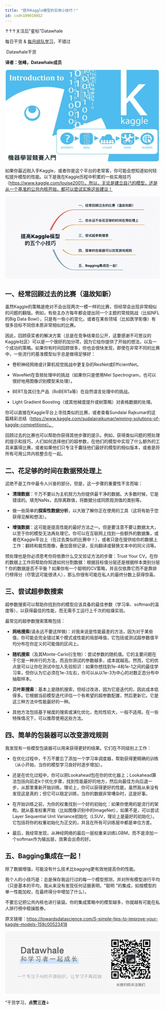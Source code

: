 ```yaml
---
title: "提升Kaggle模型的实用小技巧！"
id: csdn109019852
---
```


↑↑↑关注后"星标"Datawhale

每日干货 & [每月组队学习](https://mp.weixin.qq.com/mp/appmsgalbum?__biz=MzIyNjM2MzQyNg%3D%3D&action=getalbum&album_id=1338040906536108033#wechat_redirect)，不错过

 Datawhale干货 

**译者：张峰，Datawhale成员**

![](../img/1eea7780fe31b43371f220744a23e86e.png)

如果你最近刚入手Kaggle，或者你是这个平台的老常客，你可能会想知道如何轻松提升模型的性能。以下是我在Kaggle历程中积累的一些实用技巧（https://www.kaggle.com/louise2001）。所以，无论是建立自己的模型，还是从一个基准的公共内核开始，都可以尝试实施这些建议！

![](../img/79c714fef70a6db07f2c8b8ee4b58a96.png)

## 一、经常回顾过去的比赛（温故知新）

虽然Kaggle的策略是绝对不会出现两次一模一样的比赛，但经常会出现非常相似的问题的翻版。例如，有些主办方每年都会提出同一个主题的常规挑战（比如NFL的Big Data Bowl），只是有一些小的变化，或者在某些领域（比如医学影像）有很多目标不同但本质非常相似的比赛。

因此，回顾获奖者的解决方案（总是在竞争结束后公开，这要感谢不可思议的Kaggle社区）可以是一个很好的加分项，因为它给你提供了开始的想法，以及一个成功的策略。如果你有时间回顾很多，你也会很快发现，即使在非常不同的比赛中，一些流行的基准模型似乎总是做得足够好：

*   卷积神经网络或计算机视觉挑战中更复杂的ResNet或EfficientNet。

*   WaveNet在音频处理中的挑战（如果你只是使用Mel Spectrogram，也可以很好地用图像识别模型来处理）。

*   BERT及其衍生产品（RoBERTa等）在自然语言处理中的挑战。

*   Light Gradient Boosting（或其他梯度提升或树策略）对表格数据的处理。

你可以直接在Kaggle平台上寻找类似的比赛，或者查看Sundalai Rajkumar的这篇精彩总结（https://www.kaggle.com/sudalairajkumar/winning-solutions-of-kaggle-competitions）。

回顾过去的比赛也可以帮助你获得其他步骤的提示。例如，获得类似问题的预处理的提示和技巧，人们如何选择他们的超参数，在他们的模型中实现了什么额外的工具来赢得比赛，或者如果他们只专注于囊括他们最好的模型的相似版本，或者是将所有可用公共内核整合在一起。

## 二、花足够的时间在数据预处理上

这绝不是工作中最令人兴奋的部分。但是，这一步骤的重要性不言而喻：

*   **清理数据**：千万不要以为主机努力为你提供最干净的数据。大多数时候，它是错误的。填充NaNs，去除离群值，将数据分成同质观测值的类别等。

*   做一些简单的**探索性数据分析**，以大致了解你正在使用的工具（这将有助于您获得见解和想法）。

*   **增强数据**：这可能是提高性能的最好方法之一。但是要注意不要让数据太大，以至于你的模型无法再处理它。你可以在互联网上找到一些额外的数据集，或者在Kaggle平台上（在过去类似的比赛中！），或者只是在提供给你的数据上工作：翻转和裁剪图像，叠加音频记录，反向翻译或替换文本中的同义词等。

预处理也是你必须思考你将依靠什么交叉验证方法的步骤：Trust Your CV。在你的数据上工作将帮助你知道如何分割数据：根据目标值分层还是根据样本类别分层 ? 你的数据是否不平衡 ? 如果你有一个聪明的CV策略，并且仅依靠它而不是靠排行榜得分（尽管这可能很诱人），那么你很有可能在私人的最终分数上获得惊喜。

## 三、尝试超参数搜索

超参数搜索可以帮助你找到你的模型应该具备的最佳参数（学习率、softmax的温度等），以获得最佳的性能，而无需手工运行上千次的枯燥实验。

最常见的超参数搜索策略包括：

*   **网格搜索**(请永远不要这样做)：对我来说是性能最差的方法，因为对于某些值，你可能会完全错过某个模式或性能的局部峰值，它包括或测试超参数值平均分布在你定义的可能值的区间上。

*   **随机搜索**（及其Monte-Carlo衍生物）：尝试参数的随机值。它的主要问题在于它是一种并行的方法，而且你测试的参数越多，成本就越高。然而，它的优点是可以让你在测试中加入先验知识：如果你想找到1e-4和1e-1之间的最佳学习率，但你认为它必须在1e-3左右，你可以从以1e-3为中心的对数正态分布中抽取样本。

*   **贝叶斯搜索**：基本上是随机搜索，但经过改进，因为它是迭代的，因此成本低得多。它根据当前模型迭代评估一个有希望的超参数配置，然后更新它。它是这三种方法中性能最好的一种。

*   其他方法包括基于梯度的搜索或演化优化，危险性较大，一般不适用。在一些特殊情况下，可以推荐使用这些方法。

## 四、简单的包装器可以改变游戏规则

我发现有一些模型包装器可以用来获得更好的结果。它们在不同级别上工作：

*   在优化过程中，千万不要忘了添加一个学习率调度器，帮助获得更精确的训练（从小开始，当你的模型学习良好时逐步增加）。

*   还是在优化过程中，你可以把Lookahead包在你的优化器上；Lookahead算法包括向前走k个优化步骤，找到性能最好的地方，然后向最佳方向后退一步，从那里重新开始训练。理论上，你可以获得更好的性能，虽然我从来没有发现这是真的；但它可以稳定训练，当你的数据非常嘈杂时，这是好事。

*   在开始训练之前，为你的权重找到一个好的初始化：如果你使用的是流行的架构，就从基准权重开始（比如图像识别中的ImageNet），如果不是，可以尝试Layer Sequential Unit Variance初始化（LSUV，理论上是最好的初始化）。它包括将你的权重初始化为正交的，并且在所有可训练层中都是单位方差。

*   最后，我经常发现，从神经网络的最后一层权重来训练LGBM，而不是添加一个softmax作为输出层，效果会出奇的好。

## 五、Bagging集成在一起！

除了数据增强，可能没有什么技术比bagging更有效地提高你的性能。

我个人的小技巧是：总是保存我运行过的每一个模型预测，并对所有模型进行平均（只是基本的平均，我从来没有发现任何证据表明，"聪明 "的集成，如按模型的单一性能加权，在最终得分中增加了什么）。

不要忘记把公共内核也进行装袋。你的集成策略中的模型越多，你就越有可能在私人排行榜中稳操胜券。

原文链接：https://towardsdatascience.com/5-simple-tips-to-improve-your-kaggle-models-159c00523418

![](../img/ac1260bd6d55ebcd4401293b8b1ef5ff.png)

“干货学习，**点****赞****三连**↓